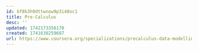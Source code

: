 ```yaml
---
id: bf8k3h9dttwnow9p3i48oc1
title: Pre-Calculus
desc: ''
updated: 1742173356170
created: 1741638259687
url: https://www.coursera.org/specializations/precalculus-data-modelling?gad_source=1&gclid=CjwKCAiA5pq-BhBuEiwAvkzVZeeWj7F-RiIeiCFjMaZOsk3a4QmhQ4Y0Eq5uCjsyVKdI7UH0u4tTnxoC8jMQAvD_BwE#outcomes
---
```

